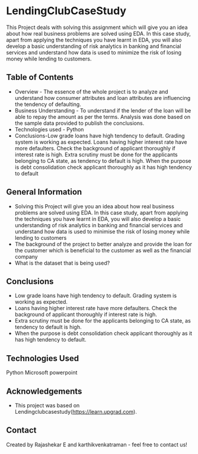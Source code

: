 # LendingClubCaseStudy
This Project deals with solving this assignment which will give you an idea about how real business problems are solved using EDA. In this case study, apart from applying the techniques you have learnt in EDA, you will also develop a basic understanding of risk analytics in banking and financial services and understand how data is used to minimize the risk of losing money while lending to customers.
## Table of Contents
* Overview - The essence of the whole project is to analyze and understand how consumer attributes and loan attributes are influencing the tendency of defaulting.
* Business Understanding - To understand if the lender of the loan will be able to repay the amount as per the terms. Analysis was done based on the sample data provided to publish the conclusions.
* Technologies used - Python
*  Conclusions-Low grade loans have high tendency to default. Grading system is working as expected.
   Loans having higher interest rate have more defaulters. Check the background of applicant thoroughly if interest rate is high.
   Extra scrutiny must be done for the applicants belonging to CA state, as tendency to default is high.
   When the purpose is debt consolidation check applicant thoroughly as it has high tendency to default

<!-- You can include any other section that is pertinent to your problem -->

## General Information
- Solving this Project will give you an idea about how real business problems are solved using EDA. In this case study, apart from applying the techniques you have learnt in EDA, you will also develop a basic understanding of risk analytics in banking and financial services and understand how data is used to minimise the risk of losing money while lending to customers
- The background of the project to better analyze and provide the loan for the customer which is beneficial to the customer as well as the financial company
- What is the dataset that is being used?

<!-- You don't have to answer all the questions - just the ones relevant to your project. -->

## Conclusions
- Low grade loans have high tendency to default. Grading system is working as expected.
- Loans having higher interest rate have more defaulters. Check the background of applicant thoroughly if interest rate is high.
- Extra scrutiny must be done for the applicants belonging to CA state, as tendency to default is high.
- When the purpose is debt consolidation check applicant thoroughly as it has high tendency to default.

<!-- You don't have to answer all the questions - just the ones relevant to your project. -->


## Technologies Used
Python
Microsoft powerpoint

<!-- As the libraries versions keep on changing, it is recommended to mention the version of library used in this project -->

## Acknowledgements

- This project was based on Lendingclubcasestudy(https://learn.upgrad.com).


## Contact
Created by Rajashekar E and karthikvenkatraman - feel free to contact us!


<!-- Optional -->
<!-- ## License -->
<!-- This project is open source and available under the [... License](). -->

<!-- You don't have to include all sections - just the one's relevant to your project -->
